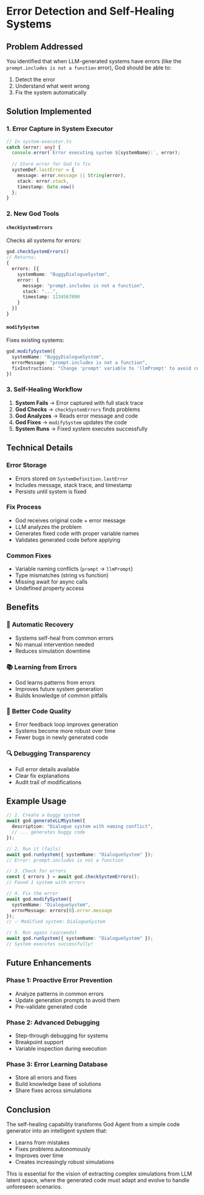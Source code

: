 # Error Detection and Self-Healing Systems

## Problem Addressed

You identified that when LLM-generated systems have errors (like the `prompt.includes is not a function` error), God should be able to:
1. Detect the error
2. Understand what went wrong
3. Fix the system automatically

## Solution Implemented

### 1. Error Capture in System Executor
```typescript
// In system-executor.ts
catch (error: any) {
  console.error(`Error executing system ${systemName}:`, error);
  
  // Store error for God to fix
  systemDef.lastError = {
    message: error.message || String(error),
    stack: error.stack,
    timestamp: Date.now()
  };
}
```

### 2. New God Tools

#### `checkSystemErrors`
Checks all systems for errors:
```typescript
god.checkSystemErrors()
// Returns:
{
  errors: [{
    systemName: "BuggyDialogueSystem",
    error: {
      message: "prompt.includes is not a function",
      stack: "...",
      timestamp: 1234567890
    }
  }]
}
```

#### `modifySystem`
Fixes existing systems:
```typescript
god.modifySystem({
  systemName: "BuggyDialogueSystem",
  errorMessage: "prompt.includes is not a function",
  fixInstructions: "Change 'prompt' variable to 'llmPrompt' to avoid conflicts"
})
```

### 3. Self-Healing Workflow

1. **System Fails** → Error captured with full stack trace
2. **God Checks** → `checkSystemErrors` finds problems
3. **God Analyzes** → Reads error message and code
4. **God Fixes** → `modifySystem` updates the code
5. **System Runs** → Fixed system executes successfully

## Technical Details

### Error Storage
- Errors stored on `SystemDefinition.lastError`
- Includes message, stack trace, and timestamp
- Persists until system is fixed

### Fix Process
- God receives original code + error message
- LLM analyzes the problem
- Generates fixed code with proper variable names
- Validates generated code before applying

### Common Fixes
- Variable naming conflicts (`prompt` → `llmPrompt`)
- Type mismatches (string vs function)
- Missing await for async calls
- Undefined property access

## Benefits

### 🔧 **Automatic Recovery**
- Systems self-heal from common errors
- No manual intervention needed
- Reduces simulation downtime

### 📚 **Learning from Errors**
- God learns patterns from errors
- Improves future system generation
- Builds knowledge of common pitfalls

### 🎯 **Better Code Quality**
- Error feedback loop improves generation
- Systems become more robust over time
- Fewer bugs in newly generated code

### 🔍 **Debugging Transparency**
- Full error details available
- Clear fix explanations
- Audit trail of modifications

## Example Usage

```typescript
// 1. Create a buggy system
await god.generateLLMSystem({
  description: "Dialogue system with naming conflict",
  // ... generates buggy code
});

// 2. Run it (fails)
await god.runSystem({ systemName: "DialogueSystem" });
// Error: prompt.includes is not a function

// 3. Check for errors
const { errors } = await god.checkSystemErrors();
// Found 1 system with errors

// 4. Fix the error
await god.modifySystem({
  systemName: "DialogueSystem",
  errorMessage: errors[0].error.message
});
// ✅ Modified system: DialogueSystem

// 5. Run again (succeeds)
await god.runSystem({ systemName: "DialogueSystem" });
// System executes successfully!
```

## Future Enhancements

### Phase 1: Proactive Error Prevention
- Analyze patterns in common errors
- Update generation prompts to avoid them
- Pre-validate generated code

### Phase 2: Advanced Debugging
- Step-through debugging for systems
- Breakpoint support
- Variable inspection during execution

### Phase 3: Error Learning Database
- Store all errors and fixes
- Build knowledge base of solutions
- Share fixes across simulations

## Conclusion

The self-healing capability transforms God Agent from a simple code generator into an intelligent system that:
- Learns from mistakes
- Fixes problems autonomously
- Improves over time
- Creates increasingly robust simulations

This is essential for the vision of extracting complex simulations from LLM latent space, where the generated code must adapt and evolve to handle unforeseen scenarios.